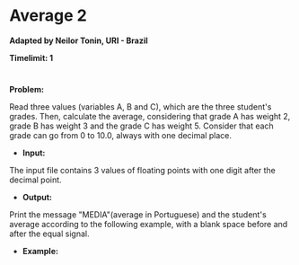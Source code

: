 # Average 2

**Adapted by Neilor Tonin, URI - Brazil**

**Timelimit: 1**
#

**Problem:**

Read three values (variables A, B and C), which are the three student's grades. Then, calculate the average, considering that grade A has weight 2, grade B has weight 3 and the grade C has weight 5. Consider that each grade can go from 0 to 10.0, always with one decimal place.

- **Input:**

The input file contains 3 values of floating points with one digit after the decimal point.

- **Output:**

Print the message "MEDIA"(average in Portuguese) and the student's average according to the following example, with a blank space before and after the equal signal.

- **Example:**